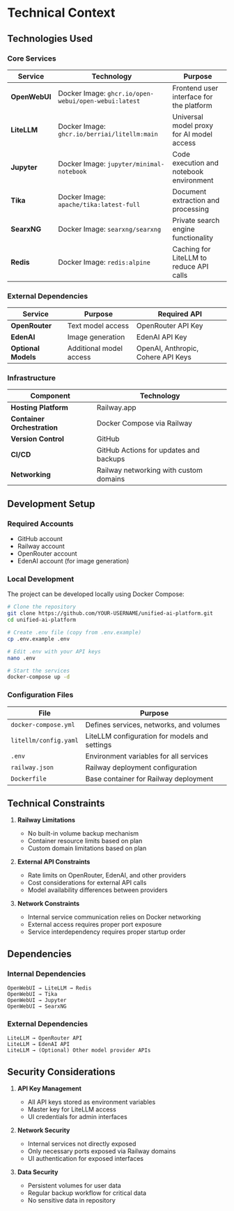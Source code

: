 # Technical Context

## Technologies Used

### Core Services

| Service | Technology | Purpose |
|---------|------------|---------|
| **OpenWebUI** | Docker Image: `ghcr.io/open-webui/open-webui:latest` | Frontend user interface for the platform |
| **LiteLLM** | Docker Image: `ghcr.io/berriai/litellm:main` | Universal model proxy for AI model access |
| **Jupyter** | Docker Image: `jupyter/minimal-notebook` | Code execution and notebook environment |
| **Tika** | Docker Image: `apache/tika:latest-full` | Document extraction and processing |
| **SearxNG** | Docker Image: `searxng/searxng` | Private search engine functionality |
| **Redis** | Docker Image: `redis:alpine` | Caching for LiteLLM to reduce API calls |

### External Dependencies

| Service | Purpose | Required API |
|---------|---------|-------------|
| **OpenRouter** | Text model access | OpenRouter API Key |
| **EdenAI** | Image generation | EdenAI API Key |
| **Optional Models** | Additional model access | OpenAI, Anthropic, Cohere API Keys |

### Infrastructure

| Component | Technology |
|-----------|------------|
| **Hosting Platform** | Railway.app |
| **Container Orchestration** | Docker Compose via Railway |
| **Version Control** | GitHub |
| **CI/CD** | GitHub Actions for updates and backups |
| **Networking** | Railway networking with custom domains |

## Development Setup

### Required Accounts
- GitHub account
- Railway account
- OpenRouter account
- EdenAI account (for image generation)

### Local Development
The project can be developed locally using Docker Compose:

```bash
# Clone the repository
git clone https://github.com/YOUR-USERNAME/unified-ai-platform.git
cd unified-ai-platform

# Create .env file (copy from .env.example)
cp .env.example .env

# Edit .env with your API keys
nano .env

# Start the services
docker-compose up -d
```

### Configuration Files

| File | Purpose |
|------|---------|
| `docker-compose.yml` | Defines services, networks, and volumes |
| `litellm/config.yaml` | LiteLLM configuration for models and settings |
| `.env` | Environment variables for all services |
| `railway.json` | Railway deployment configuration |
| `Dockerfile` | Base container for Railway deployment |

## Technical Constraints

1. **Railway Limitations**
   - No built-in volume backup mechanism
   - Container resource limits based on plan
   - Custom domain limitations based on plan

2. **External API Constraints**
   - Rate limits on OpenRouter, EdenAI, and other providers
   - Cost considerations for external API calls
   - Model availability differences between providers

3. **Network Constraints**
   - Internal service communication relies on Docker networking
   - External access requires proper port exposure
   - Service interdependency requires proper startup order

## Dependencies

### Internal Dependencies
```
OpenWebUI → LiteLLM → Redis
OpenWebUI → Tika
OpenWebUI → Jupyter
OpenWebUI → SearxNG
```

### External Dependencies
```
LiteLLM → OpenRouter API
LiteLLM → EdenAI API
LiteLLM → (Optional) Other model provider APIs
```

## Security Considerations

1. **API Key Management**
   - All API keys stored as environment variables
   - Master key for LiteLLM access
   - UI credentials for admin interfaces

2. **Network Security**
   - Internal services not directly exposed
   - Only necessary ports exposed via Railway domains
   - UI authentication for exposed interfaces

3. **Data Security**
   - Persistent volumes for user data
   - Regular backup workflow for critical data
   - No sensitive data in repository 